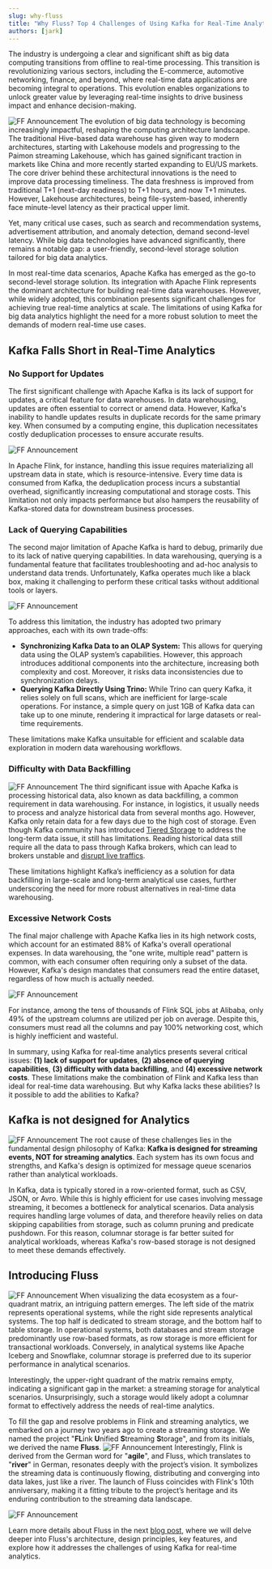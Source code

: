 ```yaml
---
slug: why-fluss
title: "Why Fluss? Top 4 Challenges of Using Kafka for Real-Time Analytics"
authors: [jark]
---
```


The industry is undergoing a clear and significant shift as big data computing transitions from offline to real-time processing.
This transition is revolutionizing various sectors, including the E-commerce, automotive networking, finance, and beyond,
where real-time data applications are becoming integral to operations. This evolution enables organizations to unlock greater
value by leveraging real-time insights to drive business impact and enhance decision-making.

<!-- truncate -->

![FF Announcement](assets/why_fluss/img1.jpg)
The evolution of big data technology is becoming increasingly impactful, reshaping the computing architecture landscape.
The traditional Hive-based data warehouse has given way to modern architectures, starting with Lakehouse models and progressing
to the Paimon streaming Lakehouse, which has gained significant traction in markets like China and more recently started expanding to EU/US markets.
The core driver behind these architectural innovations is the need to improve data processing timeliness. The data freshness is improved from traditional
T+1 (next-day readiness) to T+1 hours, and now T+1 minutes. However, Lakehouse architectures, being file-system-based,
inherently face minute-level latency as their practical upper limit.

Yet, many critical use cases, such as search and recommendation systems, advertisement attribution, and anomaly detection, demand second-level latency.
While big data technologies have advanced significantly, there remains a notable gap: a user-friendly, second-level storage solution tailored for big data analytics.

In most real-time data scenarios, Apache Kafka has emerged as the go-to second-level storage solution. Its integration with Apache Flink represents the dominant architecture for building real-time data warehouses. However, while widely adopted, this combination presents significant challenges for achieving true real-time analytics at scale. The limitations of using Kafka for big data analytics highlight the need for a more robust solution to meet the demands of modern real-time use cases.

## Kafka Falls Short in Real-Time Analytics

### No Support for Updates

The first significant challenge with Apache Kafka is its lack of support for updates, a critical feature for data warehouses. In data warehousing, updates are often essential to correct or amend data. However, Kafka's inability to handle updates results in duplicate records for the same primary key. When consumed by a computing engine, this duplication necessitates costly deduplication processes to ensure accurate results.

![FF Announcement](assets/why_fluss/img2.jpg)

In Apache Flink, for instance, handling this issue requires materializing all upstream data in state, which is resource-intensive. Every time data is consumed from Kafka, the deduplication process incurs a substantial overhead, significantly increasing computational and storage costs. This limitation not only impacts performance but also hampers the reusability of Kafka-stored data for downstream business processes.

### Lack of Querying Capabilities

The second major limitation of Apache Kafka is hard to debug, primarily due to its lack of native querying capabilities. In data warehousing, querying is a fundamental feature that facilitates troubleshooting and ad-hoc analysis to understand data trends. Unfortunately, Kafka operates much like a black box, making it challenging to perform these critical tasks without additional tools or layers.

![FF Announcement](assets/why_fluss/img3.jpg)

To address this limitation, the industry has adopted two primary approaches, each with its own trade-offs:

- **Synchronizing Kafka Data to an OLAP System:** This allows for querying data using the OLAP system’s capabilities. However, this approach introduces additional components into the architecture, increasing both complexity and cost. Moreover, it risks data inconsistencies due to synchronization delays. 
- **Querying Kafka Directly Using Trino:** While Trino can query Kafka, it relies solely on full scans, which are inefficient for large-scale operations. For instance, a simple query on just 1GB of Kafka data can take up to one minute, rendering it impractical for large datasets or real-time requirements.

These limitations make Kafka unsuitable for efficient and scalable data exploration in modern data warehousing workflows.

### Difficulty with Data Backfilling

![FF Announcement](assets/why_fluss/img4.jpg)
The third significant issue with Apache Kafka is processing historical data, also known as data backfilling, a common requirement in data warehousing.
For instance, in logistics, it usually needs to process and analyze historical data from several months ago. However, Kafka only retain data for a few days due to the high cost of storage.
Even though Kafka community has introduced [Tiered Storage](https://cwiki.apache.org/confluence/display/KAFKA/KIP-405%3A+Kafka+Tiered+Storage) to address the long-term data issue, it still has limitations.
Reading historical data still require all the data to pass through Kafka brokers, which can lead to brokers unstable and [disrupt live traffics](https://www.warpstream.com/blog/tiered-storage-wont-fix-kafka#increased-complexity-and-operational-burden).

These limitations highlight Kafka’s inefficiency as a solution for data backfilling in large-scale and long-term analytical use cases, further underscoring the need for more robust alternatives in real-time data warehousing.

### Excessive Network Costs
The final major challenge with Apache Kafka lies in its high network costs, which account for an estimated 88% of Kafka's overall operational expenses. In data warehousing, the "one write, multiple read" pattern is common, with each consumer often requiring only a subset of the data. However, Kafka's design mandates that consumers read the entire dataset, regardless of how much is actually needed.

![FF Announcement](assets/why_fluss/img5.jpg)

For instance, among the tens of thousands of Flink SQL jobs at Alibaba, only 49% of the upstream columns are utilized per job on average. Despite this, consumers must read all the columns and pay 100% networking cost, which is highly inefficient and wasteful.

In summary, using Kafka for real-time analytics presents several critical issues: **(1) lack of support for updates**, **(2) absence of querying capabilities**, **(3) difficulty with data backfilling**, and **(4) excessive network costs**. These limitations make the combination of Flink and Kafka less than ideal for real-time data warehousing.
But why Kafka lacks these abilities? Is it possible to add the abilities to Kafka?

## Kafka is not designed for Analytics

![FF Announcement](assets/why_fluss/img6.jpg)
The root cause of these challenges lies in the fundamental design philosophy of Kafka: **Kafka is designed for streaming events, NOT for streaming analytics**. Each system has its own focus and strengths, and Kafka's design is optimized for message queue scenarios rather than analytical workloads.

In Kafka, data is typically stored in a row-oriented format, such as CSV, JSON, or Avro.
While this is highly efficient for use cases involving message streaming, it becomes a bottleneck for analytical scenarios.
Data analysis requires handling large volumes of data, and therefore heavily relies on data skipping capabilities from storage, such as column pruning and predicate pushdown.
For this reason, columnar storage is far better suited for analytical workloads, whereas Kafka's row-based storage is not designed to meet these demands effectively.

## Introducing Fluss

![FF Announcement](assets/why_fluss/img7.jpg)
When visualizing the data ecosystem as a four-quadrant matrix, an intriguing pattern emerges.
The left side of the matrix represents operational systems, while the right side represents analytical systems.
The top half is dedicated to stream storage, and the bottom half to table storage.
In operational systems, both databases and stream storage predominantly use row-based formats, as row storage is more efficient for transactional workloads. Conversely, in analytical systems like Apache Iceberg and Snowflake, columnar storage is preferred due to its superior performance in analytical scenarios.

Interestingly, the upper-right quadrant of the matrix remains empty, indicating a significant gap in the market: a streaming storage for analytical scenarios. Unsurprisingly, such a storage would likely adopt a columnar format to effectively address the needs of real-time analytics.

To fill the gap and resolve problems in Flink and streaming analytics, we embarked on a journey two years ago to create a streaming storage. We named the project "**FL**ink **U**nified **S**treaming **S**torage", and from its initials, we derived the name **Fluss**.
![FF Announcement](assets/why_fluss/img8.jpg)
Interestingly, Flink is derived from the German word for "**agile**", and Fluss, which translates to "**river**" in German, resonates deeply with the project’s vision.
It symbolizes the streaming data is continuously flowing, distributing and converging into data lakes, just like a river.
The launch of Fluss coincides with Flink's 10th anniversary, making it a fitting tribute to the project’s heritage and its enduring contribution to the streaming data landscape.

![FF Announcement](assets/why_fluss/img9.jpg)

Learn more details about Fluss in the next [blog post](/blog/fluss-intro/), where we will delve deeper into Fluss's architecture, design principles, key features, and explore how it addresses the challenges of using Kafka for real-time analytics.

